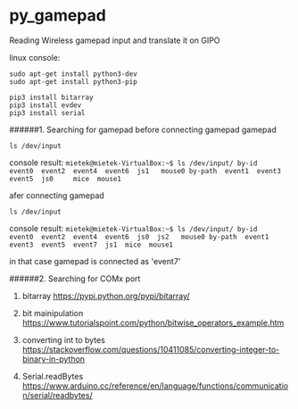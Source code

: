 # py_gamepad
Reading Wireless gamepad input and translate it on GIPO

linux console:
```
sudo apt-get install python3-dev
sudo apt-get install python3-pip
```


```
pip3 install bitarray
pip3 install evdev
pip3 install serial
```
######1. Searching for gamepad
before connecting gamepad gamepad
```
ls /dev/input
```

console result: 
`mietek@mietek-VirtualBox:~$ ls /dev/input/
by-id    event0  event2  event4  event6  js1   mouse0
by-path  event1  event3  event5  js0     mice  mouse1`

afer connecting gamepad
```
ls /dev/input
```
console result: 
`mietek@mietek-VirtualBox:~$ ls /dev/input/
by-id    event0  event2  event4  event6  js0  js2   mouse0
by-path  event1  event3  event5  event7  js1  mice  mouse1`

in that case gamepad is connected as 'event7'

######2. Searching for COMx port 




1. bitarray
https://pypi.python.org/pypi/bitarray/

2. bit mainipulation
https://www.tutorialspoint.com/python/bitwise_operators_example.htm

3. converting int to bytes
https://stackoverflow.com/questions/10411085/converting-integer-to-binary-in-python

4. Serial.readBytes 
https://www.arduino.cc/reference/en/language/functions/communication/serial/readbytes/


